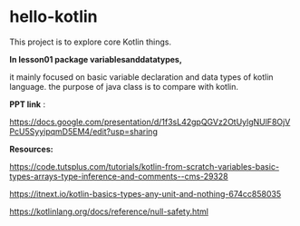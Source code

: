# hello-kotlin

This project is to explore core Kotlin things.

**In lesson01 package variablesanddatatypes,**

it mainly focused on  basic variable declaration and data types of kotlin language.
the purpose of java class is to compare with kotlin.

**PPT link** :

 https://docs.google.com/presentation/d/1f3sL42gpQGVz2OtUylgNUlF8OjVPcU5SyyipqmD5EM4/edit?usp=sharing

**Resources:**

https://code.tutsplus.com/tutorials/kotlin-from-scratch-variables-basic-types-arrays-type-inference-and-comments--cms-29328

https://itnext.io/kotlin-basics-types-any-unit-and-nothing-674cc858035

https://kotlinlang.org/docs/reference/null-safety.html

